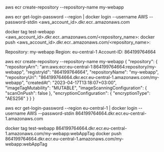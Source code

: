 aws ecr create-repository --repository-name my-webapp

aws ecr get-login-password --region <region> | docker login --username AWS --password-stdin <aws_account_id>.dkr.ecr.<region>.amazonaws.com


docker tag test-webapp <aws_account_id>.dkr.ecr.<region>.amazonaws.com/<repository_name>:<tag>
docker push <aws_account_id>.dkr.ecr.<region>.amazonaws.com/<repository_name>:<tag>



Repository: my-webapp
Region:     eu-central-1
Account-ID: 864199764664


aws ecr create-repository --repository-name my-webapp
{
    "repository": {
        "repositoryArn": "arn:aws:ecr:eu-central-1:864199764664:repository/my-webapp",
        "registryId": "864199764664",
        "repositoryName": "my-webapp",
        "repositoryUri": "864199764664.dkr.ecr.eu-central-1.amazonaws.com/my-webapp",
        "createdAt": "2023-04-17T13:18:07+03:00",
        "imageTagMutability": "MUTABLE",
        "imageScanningConfiguration": {
            "scanOnPush": false
        },
        "encryptionConfiguration": {
            "encryptionType": "AES256"
        }
    }
}

aws ecr get-login-password --region eu-central-1 | docker login --username AWS --password-stdin 864199764664.dkr.ecr.eu-central-1.amazonaws.com


docker tag test-webapp 864199764664.dkr.ecr.eu-central-1.amazonaws.com/my-webapp:webAppTag
docker push 864199764664.dkr.ecr.eu-central-1.amazonaws.com/my-webapp:webAppTag

